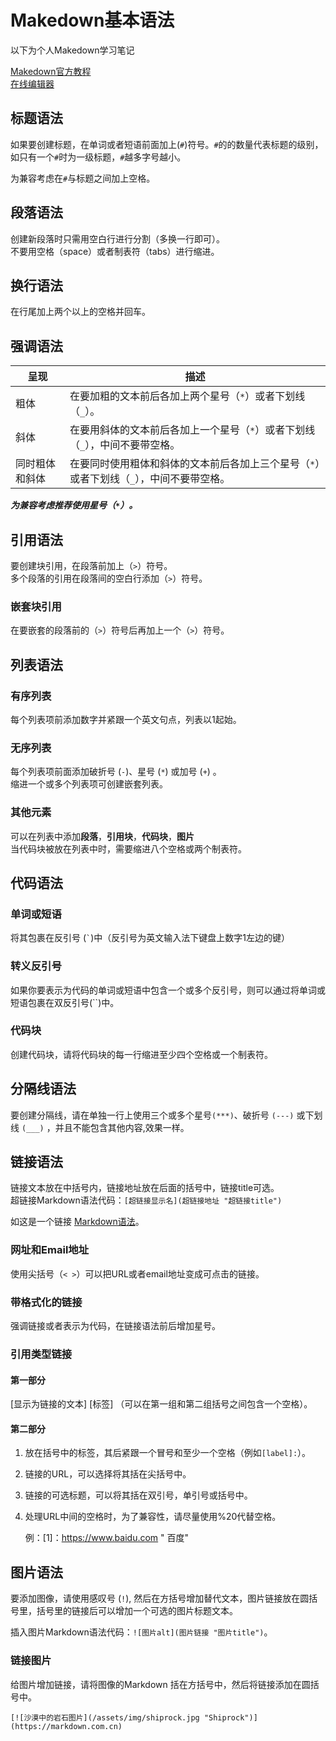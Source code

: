 # Makedown基本语法

以下为个人Makedown学习笔记  

[Makedown官方教程](https://markdown.com.cn/)  
[在线编辑器](https://markdown.com.cn/editor/)

## 标题语法

如果要创建标题，在单词或者短语前面加上(`#`)符号。`#`的的数量代表标题的级别，如只有一个`#`时为一级标题，`#`越多字号越小。

为兼容考虑在`#`与标题之间加上空格。

## 段落语法

创建新段落时只需用空白行进行分割（多换一行即可）。   
不要用空格（space）或者制表符（tabs）进行缩进。

## 换行语法

在行尾加上两个以上的空格并回车。

## 强调语法

| 呈现           | 描述                                                         |
| -------------- | ------------------------------------------------------------ |
| 粗体           | 在要加粗的文本前后各加上两个星号（`*`）或者下划线（`_`）。   |
| 斜体           | 在要用斜体的文本前后各加上一个星号（`*`）或者下划线（`_`），中间不要带空格。 |
| 同时粗体和斜体 | 在要同时使用粗体和斜体的文本前后各加上三个星号（`*`）或者下划线（`_`），中间不要带空格。 |

***为兼容考虑推荐使用星号（`*`）。***

## 引用语法

要创建块引用，在段落前加上（`>`）符号。  
多个段落的引用在段落间的空白行添加（`>`）符号。

### 嵌套块引用

在要嵌套的段落前的（`>`）符号后再加上一个（`>`）符号。

## 列表语法

### 有序列表

每个列表项前添加数字并紧跟一个英文句点，列表以1起始。

### 无序列表

每个列表项前面添加破折号 (`-`)、星号 (`*`) 或加号 (`+`) 。  
缩进一个或多个列表项可创建嵌套列表。

### 其他元素

可以在列表中添加**段落**，**引用块**，**代码块**，**图片**  
当代码块被放在列表中时，需要缩进八个空格或两个制表符。

## 代码语法

### 单词或短语

将其包裹在反引号 (`` ` ``)中（反引号为英文输入法下键盘上数字1左边的键）

### 转义反引号

如果你要表示为代码的单词或短语中包含一个或多个反引号，则可以通过将单词或短语包裹在双反引号(``)中。

### 代码块

创建代码块，请将代码块的每一行缩进至少四个空格或一个制表符。

## 分隔线语法

要创建分隔线，请在单独一行上使用三个或多个星号``(***)``、破折号 ``(---)`` 或下划线 ``(___)`` ，并且不能包含其他内容,效果一样。

## 链接语法

链接文本放在中括号内，链接地址放在后面的括号中，链接title可选。  
超链接Markdown语法代码：``[超链接显示名](超链接地址 "超链接title")``

如这是一个链接 [Markdown语法](https://markdown.com.cn "最好的markdown教程")。

###  网址和Email地址

使用尖括号（`< >`）可以把URL或者email地址变成可点击的链接。

### 带格式化的链接

强调链接或者表示为代码，在链接语法前后增加星号。

###  引用类型链接

#### 第一部分

[显示为链接的文本] [标签] （可以在第一组和第二组括号之间包含一个空格）。

#### 第二部分

1. 放在括号中的标签，其后紧跟一个冒号和至少一个空格（例如`[label]:`）。

2. 链接的URL，可以选择将其括在尖括号中。

3. 链接的可选标题，可以将其括在双引号，单引号或括号中。

4. 处理URL中间的空格时，为了兼容性，请尽量使用%20代替空格。

   例：[1]：https://www.baidu.com " 百度"

## 图片语法

要添加图像，请使用感叹号 (`!`), 然后在方括号增加替代文本，图片链接放在圆括号里，括号里的链接后可以增加一个可选的图片标题文本。  

插入图片Markdown语法代码：`![图片alt](图片链接 "图片title")`。

### 链接图片

给图片增加链接，请将图像的Markdown 括在方括号中，然后将链接添加在圆括号中。

```
[![沙漠中的岩石图片](/assets/img/shiprock.jpg "Shiprock")](https://markdown.com.cn)
```

